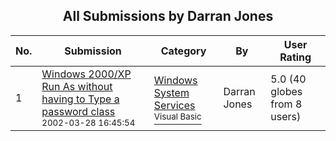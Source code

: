 ﻿<div align="center">

## All Submissions by Darran Jones

</div>

No.  | Submission | Category | By   | User Rating
---- | ---------- | -------- | ---- | -----------
1 | [Windows 2000/XP Run As without having to Type a password class<br /><sup>2002-03-28 16:45:54</sup>](https://github.com/Planet-Source-Code/darran-jones-windows-2000-xp-run-as-without-having-to-type-a-password-class__1-33158) | [Windows System Services<br /><sup>Visual Basic</sup>](../ByCategory/windows-system-services__1-35.md) | Darran Jones | 5.0 (40 globes from 8 users)
